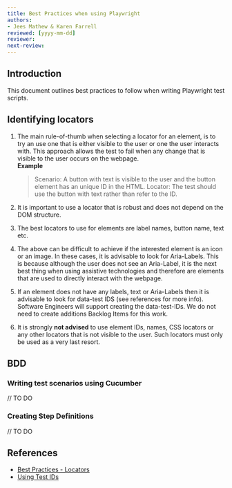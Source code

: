 ```yaml
---
title: Best Practices when using Playwright
authors: 
- Jees Mathew & Karen Farrell
reviewed: [yyyy-mm-dd]
reviewer:
next-review:
---
```


## Introduction
This document outlines best practices to follow when writing Playwright test scripts.

## Identifying locators
1. The main rule-of-thumb when selecting a locator for an element, is to try an use one that is either visible to the user or one the user interacts with. This approach allows the test to fail when any change that is visible to the user occurs on the webpage.  
__Example__  
    >Scenario: A button with text is visible to the user and the button element has an unique ID in the HTML.
    Locator: The test should use the button with text rather than refer to the ID. 


1. It is important to use a locator that is robust and does not depend on the DOM structure.

1. The best locators to use for elements are label names, button name, text etc.

1. The above can be difficult to achieve if the interested element is an icon or an image. In these cases, it is advisable to look for Aria-Labels. This is because although the user does not see an Aria-Label, it is the next best thing when using assistive technologies and therefore are elements that are used to directly interact with the webpage.

1. If an element does not have any labels, text or Aria-Labels then it is advisable to look for data-test IDS (see references for more info).  
Software Engineers will support creating the data-test-IDs.  We do not need to create additions Backlog Items for this work.

1. It is strongly **not advised** to use element IDs, names, CSS locators or any other locators that is not visible to the user.  Such locators must only be used as a very last resort.

## BDD
### Writing test scenarios using Cucumber
// TO DO

### Creating Step Definitions
// TO DO

## References
- [Best Practices - Locators](https://playwright.dev/docs/best-practices#use-locators)
- [Using Test IDs](https://playwright.dev/docs/locators#locate-by-test-id)

